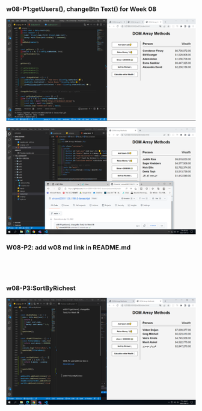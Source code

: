 ### w08-P1:getUsers(), changeBtn Text() for Week 08

![](0413-1.PNG)

![](0413-2.PNG)

### W08-P2: add w08 md link in README.md

![]()

![]()

### w08-P3:SortByRichest

![](0413-5.PNG)
